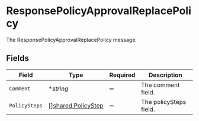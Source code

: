 # ResponsePolicyApprovalReplacePolicy

The ResponsePolicyApprovalReplacePolicy message.


## Fields

| Field                                                           | Type                                                            | Required                                                        | Description                                                     |
| --------------------------------------------------------------- | --------------------------------------------------------------- | --------------------------------------------------------------- | --------------------------------------------------------------- |
| `Comment`                                                       | **string*                                                       | :heavy_minus_sign:                                              | The comment field.                                              |
| `PolicySteps`                                                   | [][shared.PolicyStep](../../../pkg/models/shared/policystep.md) | :heavy_minus_sign:                                              | The policySteps field.                                          |
